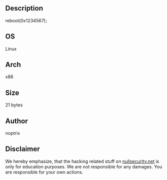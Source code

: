 Description
-----------
reboot(0x1234567);

OS
--
Linux

Arch
----
x86

Size
----
21 bytes

Author
------
noptrix

Disclaimer
----------
We hereby emphasize, that the hacking related stuff on
[nullsecurity.net](http://nullsecurity.net) is only for education purposes.
We are not responsible for any damages. You are responsible for your own
actions.

